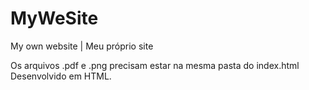 # MyWeSite
My own website | Meu próprio site

Os arquivos .pdf e .png precisam estar na mesma pasta do index.html
Desenvolvido em HTML.
